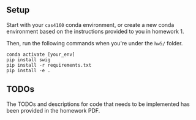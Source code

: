 ## Setup

Start with your `cas4160` conda environment, or create a new conda environment based on the instructions provided to you in homework 1.

Then, run the following commands when you're under the `hw5/` folder.

```
conda activate [your_env]
pip install swig
pip install -r requirements.txt
pip install -e .
```

## TODOs

The TODOs and descriptions for code that needs to be implemented has been provided in the homework PDF.
